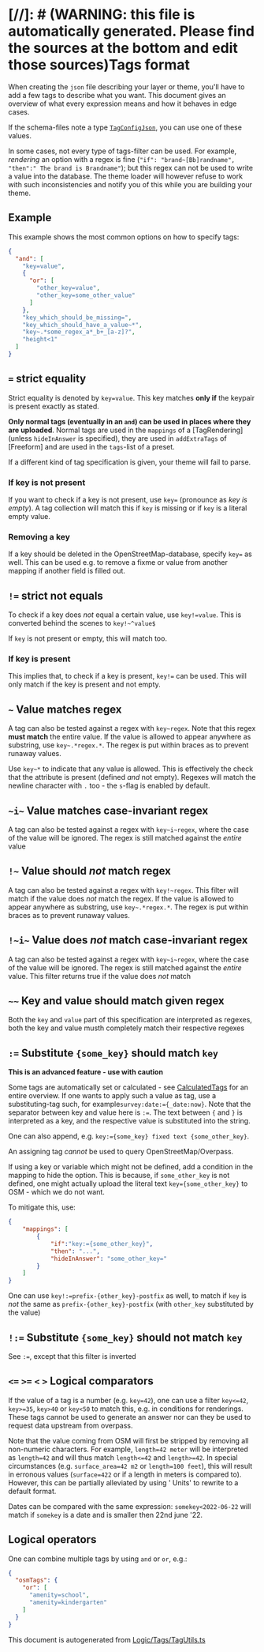[//]: # (WARNING: this file is automatically generated. Please find the sources at the bottom and edit those sources)Tags format
=============

When creating the `json` file describing your layer or theme, you'll have to add a few tags to describe what you want.
This document gives an overview of what every expression means and how it behaves in edge cases.

If the schema-files note a type [`TagConfigJson`](https://github.com/pietervdvn/MapComplete/blob/develop/Models/ThemeConfig/Json/TagConfigJson.ts), you can use one of these values.

In some cases, not every type of tags-filter can be used. For example,  _rendering_ an option with a regex is
fine (`"if": "brand~[Bb]randname", "then":" The brand is Brandname"`); but this regex can not be used to write a value
into the database. The theme loader will however refuse to work with such inconsistencies and notify you of this while
you are building your theme.

Example
-------

This example shows the most common options on how to specify tags:

```json
{
  "and": [
    "key=value",
    {
      "or": [
        "other_key=value",
        "other_key=some_other_value"
      ]
    },
    "key_which_should_be_missing=",
    "key_which_should_have_a_value~*",
    "key~.*some_regex_a*_b+_[a-z]?",
    "height<1"
  ]
}
```




## `=` strict equality

Strict equality is denoted by `key=value`. This key matches __only if__ the keypair is present exactly as stated.

**Only normal tags (eventually in an `and`) can be used in places where they are uploaded**. Normal tags are used in the `mappings` of a [TagRendering] (unless `hideInAnswer` is specified), they are used in `addExtraTags` of [Freeform] and are used in the `tags`-list of a preset.

If a different kind of tag specification is given, your theme will fail to parse.

### If key is not present

If you want to check if a key is not present, use `key=` (pronounce as *key is empty*). A tag collection will match this
if `key` is missing or if `key` is a literal empty value.

### Removing a key

If a key should be deleted in the OpenStreetMap-database, specify `key=` as well. This can be used e.g. to remove a
fixme or value from another mapping if another field is filled out.



## `!=` strict not equals

To check if a key does _not_ equal a certain value, use `key!=value`. This is converted behind the scenes
to `key!~^value$`

If `key` is not present or empty, this will match too.

### If key is present

This implies that, to check if a key is present, `key!=` can be used. This will only match if the key is present and not
empty.



## `~` Value matches regex

A tag can also be tested against a regex with `key~regex`. Note that this regex __must match__ the entire value. If the
value is allowed to appear anywhere as substring, use `key~.*regex.*`.
The regex is put within braces as to prevent runaway values.

Use `key~*` to indicate that any value is allowed. This is effectively the check that the attribute is present (defined _and_ not empty).
Regexes will match the newline character with `.` too - the `s`-flag is enabled by default.



## `~i~` Value matches case-invariant regex

A tag can also be tested against a regex with `key~i~regex`, where the case of the value will be ignored. The regex is still matched against the _entire_ value



## `!~` Value should _not_ match regex

A tag can also be tested against a regex with `key!~regex`. This filter will match if the value does *not* match the regex. 
 If the
value is allowed to appear anywhere as substring, use `key~.*regex.*`.
The regex is put within braces as to prevent runaway values.




## `!~i~` Value does *not* match case-invariant regex

A tag can also be tested against a regex with `key~i~regex`, where the case of the value will be ignored. The regex is still matched against the _entire_ value. This filter returns true if the value does *not* match



## `~~` Key and value should match given regex

Both the `key` and `value` part of this specification are interpreted as regexes, both the key and value musth completely match their respective regexes



## `:=` Substitute `{some_key}` should match `key`

**This is an advanced feature - use with caution**

Some tags are automatically set or calculated - see [CalculatedTags](CalculatedTags.md) for an entire overview. If one
wants to apply such a value as tag, use a substituting-tag such, for example`survey:date:={_date:now}`. Note that the
separator between key and value here is `:=`. The text between `{` and `}` is interpreted as a key, and the respective
value is substituted into the string.

One can also append, e.g. `key:={some_key} fixed text {some_other_key}`.

An assigning tag _cannot_ be used to query OpenStreetMap/Overpass.

If using a key or variable which might not be defined, add a condition in the mapping to hide the option. This is
because, if `some_other_key` is not defined, one might actually upload the literal text `key={some_other_key}` to OSM -
which we do not want.

To mitigate this, use:

```json
{
    "mappings": [
        {
            "if":"key:={some_other_key}",
            "then": "...",
            "hideInAnswer": "some_other_key="
        }
    ]
}
```

One can use `key!:=prefix-{other_key}-postfix` as well, to match if `key` is _not_ the same
as `prefix-{other_key}-postfix` (with `other_key` substituted by the value)



## `!:=` Substitute `{some_key}` should not match `key`

See `:=`, except that this filter is inverted


## `<=` `>=` `<` `>` Logical comparators
If the value of a tag is a number (e.g. `key=42`), one can use a filter `key<=42`, `key>=35`, `key>40` or `key<50` to
match this, e.g. in conditions for renderings. These tags cannot be used to generate an answer nor can they be used to
request data upstream from overpass.

Note that the value coming from OSM will first be stripped by removing all non-numeric characters. For
example, `length=42 meter` will be interpreted as `length=42` and will thus match `length<=42` and `length>=42`. In
special circumstances (e.g. `surface_area=42 m2` or `length=100 feet`), this will result in erronous
values (`surface=422` or if a length in meters is compared to). However, this can be partially alleviated by using '
Units' to rewrite to a default format.

Dates can be compared with the same expression: `somekey<2022-06-22` will match if `somekey` is a date and is smaller
then 22nd june '22.

## Logical operators

One can combine multiple tags by using `and` or `or`, e.g.:

```json
{
  "osmTags": {
    "or": [
      "amenity=school",
      "amenity=kindergarten"
    ]
  }
}
```
 

This document is autogenerated from [Logic/Tags/TagUtils.ts](https://github.com/pietervdvn/MapComplete/blob/develop/Logic/Tags/TagUtils.ts)
